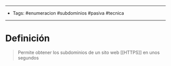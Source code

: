 --------------------
- Tags: #enumeracion #subdominios #pasiva #tecnica   
-----------------------------
# Definición

> Permite obtener los subdominios de un sito web [[HTTPS]] en unos segundos